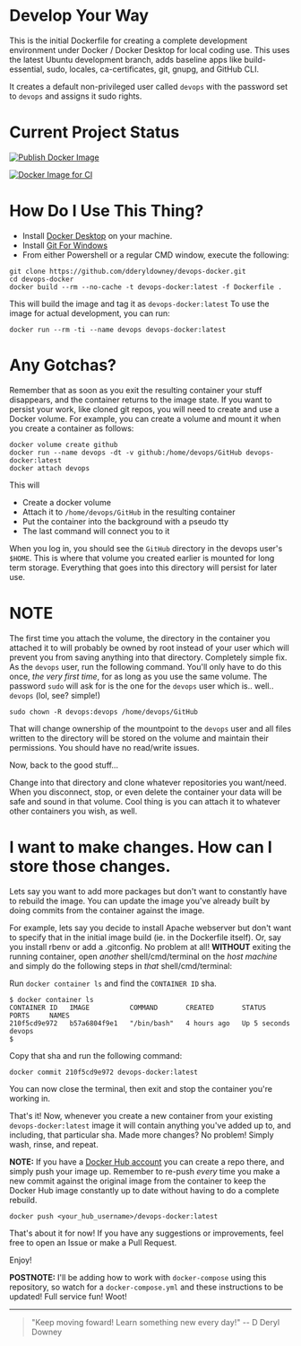 # Develop Your Way
This is the initial Dockerfile for creating a complete development
environment under Docker / Docker Desktop for local coding use.
This uses the latest Ubuntu development branch, adds baseline apps
like build-essential, sudo, locales, ca-certificates, git, gnupg, and GitHub CLI.

It creates a default non-privileged user called `devops` with the
password set to `devops` and assigns it sudo rights.


# Current Project Status
[![Publish Docker Image](https://github.com/dderyldowney/devops-docker/actions/workflows/docker-publish.yml/badge.svg)](https://github.com/dderyldowney/devops-docker/actions/workflows/docker-publish.yml)

[![Docker Image for CI](https://github.com/dderyldowney/devops-docker/actions/workflows/docker-image.yml/badge.svg)](https://github.com/dderyldowney/devops-docker/actions/workflows/docker-image.yml)

# How Do I Use This Thing?

- Install [Docker Desktop](https://www.docker.com/products/docker-desktop/) on your machine.
- Install [Git For Windows](https://git-scm.com/download/win)
- From either Powershell or a regular CMD window, execute the following:

```
git clone https://github.com/dderyldowney/devops-docker.git
cd devops-docker
docker build --rm --no-cache -t devops-docker:latest -f Dockerfile .
```

This will build the image and tag it as `devops-docker:latest`
To use the image for actual development, you can run:

```
docker run --rm -ti --name devops devops-docker:latest
```

# Any Gotchas?
Remember that as soon as you exit the resulting container your stuff disappears, and the
container returns to the image state. If you want to persist your work, like cloned git repos,
you will need to create and use a Docker volume. For example, you can create a volume and mount
it when you create a container as follows:

```
docker volume create github
docker run --name devops -dt -v github:/home/devops/GitHub devops-docker:latest
docker attach devops
```
This will
  - Create a docker volume
  - Attach it to `/home/devops/GitHub` in the resulting container
  - Put the container into the background with a pseudo tty
  - The last command will connect you to it

When you log in, you should see the `GitHub` directory in the devops user's `$HOME`.
This is where that volume you created earlier is mounted for long term storage.
Everything that goes into this directory will persist for later use.

# NOTE
The first time you attach the volume, the directory in the container you attached it to
will probably be owned by root instead of your user which will prevent you from saving anything
into that directory. Completely simple fix. As the `devops` user, run the following command.
You'll only have to do this once, _the very first time_, for as long as you use the same volume. 
The password `sudo` will ask for is the one for the `devops` user which is.. well.. `devops` 
(lol, see? simple!)

```
sudo chown -R devops:devops /home/devops/GitHub
```

That will change ownership of the mountpoint to the `devops` user and all files written to the directory
will be stored on the volume and maintain their permissions. You should have no read/write issues.

Now, back to the good stuff...

Change into that directory and clone whatever repositories you want/need.
When you disconnect, stop, or even delete the container your data will be safe and sound
in that volume. Cool thing is you can attach it to whatever other containers you wish, as well.

# I want to make changes. How can I store those changes.
Lets say you want to add more packages but don't want to constantly have to rebuild the image.
You can update the image you've already built by doing commits from the container against the image.

For example, lets say you decide to install Apache webserver but don't want to specify that in the 
initial image build (ie. in the Dockerfile itself). Or, say you install rbenv or add a .gitconfig. 
No problem at all! **WITHOUT** exiting the running container, open _another_ shell/cmd/terminal on 
the _host machine_ and simply do the following steps in _that_ shell/cmd/terminal:

Run `docker container ls` and find the `CONTAINER ID` sha.

```
$ docker container ls
CONTAINER ID   IMAGE          COMMAND       CREATED       STATUS         PORTS     NAMES
210f5cd9e972   b57a6804f9e1   "/bin/bash"   4 hours ago   Up 5 seconds             devops
$
```

Copy that sha and run the following command:

```
docker commit 210f5cd9e972 devops-docker:latest
```

You can now close the terminal, then exit and stop the container you're working in.

That's it! Now, whenever you create a new container from your existing `devops-docker:latest` image
it will contain anything you've added up to, and including, that particular sha.
Made more changes? No problem! Simply wash, rinse, and repeat.

**NOTE:** If you have a [Docker Hub account](https://hub.docker.com) you can create a repo there, and simply push
your image up. Remember to re-push _every_ time you make a new commit against the original image from the container
to keep the Docker Hub image constantly up to date without having to do a complete rebuild.

```
docker push <your_hub_username>/devops-docker:latest
```

That's about it for now! If you have any suggestions or improvements, feel free to open an Issue or make a Pull Request.

Enjoy!

**POSTNOTE:** I'll be adding how to work with `docker-compose` using this repository, so watch for a `docker-compose.yml`
and these instructions to be updated! Full service fun! Woot!

---

> "Keep moving foward! Learn something new every day!" -- D Deryl Downey
